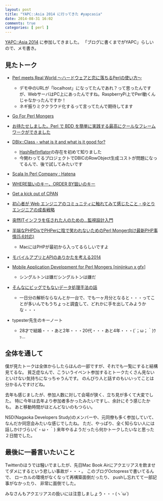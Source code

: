 ```yaml
---
layout: post
title: "YAPC::Asia 2014 に行ってきた #yapcasia"
date: 2014-08-31 16:02
comments: true
categories: [ perl ]
---
```


[YAPC::Asia 2014](http://yapcasia.org/2014/) に参加してきました。
「ブログに書くまでがYAPC」らしいので、メモ書き。

<!-- More -->

## 見たトーク

- [Perl meets Real World 〜ハードウェアと恋に落ちるPerlの使い方〜](http://yapcasia.org/2014/talk/show/103a434e-ec02-11e3-bd6d-c7a06aeab6a4)
  - デモ中のURLが「localhost」になってたんであれ？って思ったんですが、WebサーバはPC上にあったんですね。RaspberryPi上でPerl動くんじゃなかったんですか！
  - ネギ振りミククラウド化するって言ってたんで期待してます
- [Go For Perl Mongers](http://yapcasia.org/2014/talk/show/2276d7b2-eba7-11e3-bd6d-c7a06aeab6a4)
- [お待たせしました。Perl で BDD を簡単に実践する最高にクールなフレームワークができました](http://yapcasia.org/2014/talk/show/66c55626-eba9-11e3-bd6d-c7a06aeab6a4)
- [DBIx::Class - what is it and what is it good for?](http://yapcasia.org/2014/talk/show/3c896370-01de-11e4-9357-07b16aeab6a4)
  - [HashRefInflator](http://search.cpan.org/~ribasushi/DBIx-Class-0.08270/lib/DBIx/Class/ResultClass/HashRefInflator.pm)の存在を初めて知りました
  - 今関わってるプロジェクトでDBICのRowObject生成コストが問題になってるんで、後で試してみたいです
- [Scala In Perl Company : Hatena](http://yapcasia.org/2014/talk/show/d557ddbe-fde4-11e3-b7e8-e4a96aeab6a4)
- [WHERE狙いのキー、ORDER BY狙いのキー](http://yapcasia.org/2014/talk/show/e495bc1a-f30d-11e3-b7e8-e4a96aeab6a4)
- [Get a kick out of CPAN](http://yapcasia.org/2014/talk/show/e35ec49a-ebba-11e3-bd6d-c7a06aeab6a4)
- [初心者が Web エンジニアのコミュニティに触れてみて感じたこと - ゆとりエンジニアの成長戦略](http://yapcasia.org/2014/talk/show/61b78258-026f-11e4-9357-07b16aeab6a4)

- [突然ITインフラを任された人のための…監視設計入門](http://yapcasia.org/2014/talk/show/d1eb4942-fdb5-11e3-b7e8-e4a96aeab6a4)
- [半端なPHPDisでPHPerに陰で笑われないためのPerl Monger向け最新PHP事情(5.6対応)](http://yapcasia.org/2014/talk/show/a02d05e6-fead-11e3-b7e8-e4a96aeab6a4)
  - MacにはPHPが最初から入ってるらしいですよ
- [モバイルアプリとAPIのありかたを考える2014](http://yapcasia.org/2014/talk/show/77109da0-00b8-11e4-b7e8-e4a96aeab6a4)
- [Mobile Application Development for Perl Mongers [ninjinkun x gfx]](http://yapcasia.org/2014/talk/show/3a5f2a0e-ec3e-11e3-bd6d-c7a06aeab6a4)
  - シングルトンは嫌だシングルトンは嫌だ
- [そんなにビッグでもないデータ処理手法の話](http://yapcasia.org/2014/talk/show/d5049940-ebb2-11e3-bd6d-c7a06aeab6a4)
  - 一日分の解析ならなんとか一台で、でも一ヶ月分となると・・・ってことが多いんでもうちょっと調査して、どれかに手を出してみようかな・・・
- typester先生のキーノート
  - 28才で結婚・・・あと2年・・・20代・・・あと4年・・・(´；ω；｀)ｳｯ…


## 全体を通して

僕が見たトークは全体からしたらほんの一部ですが、それでも一覧にすると結構見てるな。
貧乏症なんで、こういうイベント参加するとトークたくさん見ないといけない気持ちになっちゃうんです。
のんびり人と話すのもいいってことは分かるんですけどね。

去年も感じましたが、参加人数に対して会場が狭く、立ち見が多くて大変でした。
特に今年は去年より参加者多かったみたいですし、余計にそう感じたかも。
あと移動時間がほとんどないのもつらい。

NSD(Nagaoka Developers Study)のメンバーや、元同僚も多く参加していて、なんだか同窓会みたいな感じでしたね。
ただ、やっぱり、全く知らない人には話しかけづらい(´・ω・｀)
来年やるようだったら何かトークしたいなと思った２日間でした。


## 最後に一番言いたいこと

Twitterのほうでは騒いでましたが、先日Mac Book Airにアクエリアスを飲ませてダメにするという悲しい事故が・・・。
このブログOctopressで書いてるんで、
ローカルの環境がなくなって再構築面倒だったり、
pushし忘れてて一部記事がなかったり、
非常に面倒でした。

みなさんもアクエリアスの扱いには注意しましょう・・・(ヽ´ω`)
